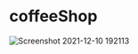 # coffeeShop

![Screenshot 2021-12-10 192113](https://user-images.githubusercontent.com/32282846/145649011-ec846cdb-4c00-49c3-94a8-67735e091efe.png)
